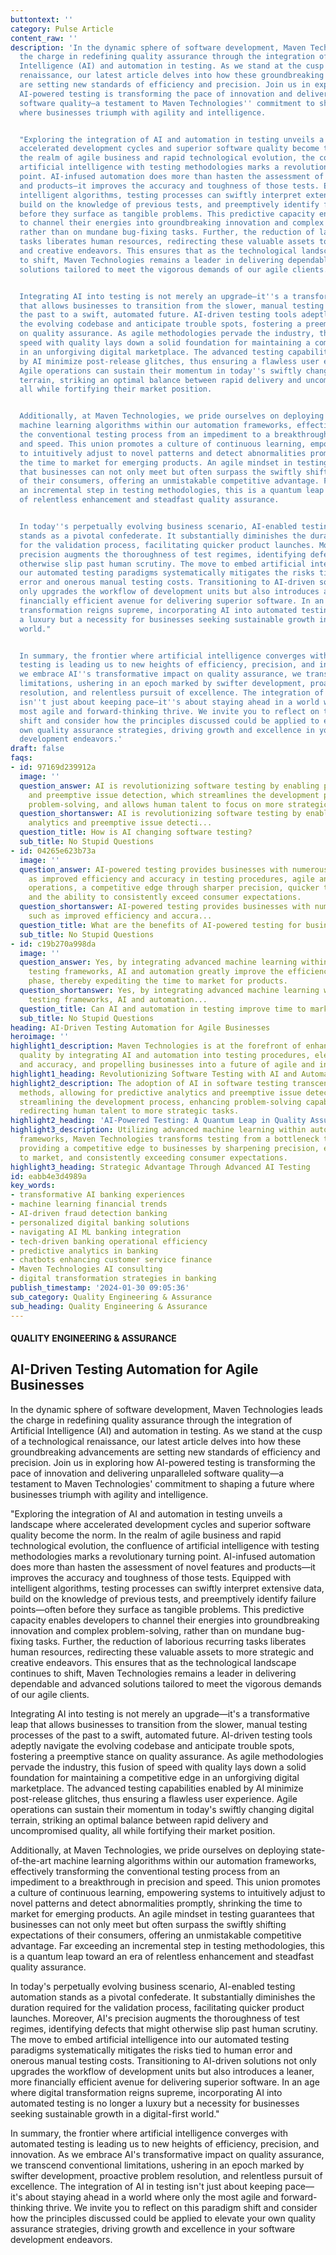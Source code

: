 ```yaml
---
buttontext: ''
category: Pulse Article
content_raw: ''
description: 'In the dynamic sphere of software development, Maven Technologies leads
  the charge in redefining quality assurance through the integration of Artificial
  Intelligence (AI) and automation in testing. As we stand at the cusp of a technological
  renaissance, our latest article delves into how these groundbreaking advancements
  are setting new standards of efficiency and precision. Join us in exploring how
  AI-powered testing is transforming the pace of innovation and delivering unparalleled
  software quality—a testament to Maven Technologies'' commitment to shaping a future
  where businesses triumph with agility and intelligence.


  "Exploring the integration of AI and automation in testing unveils a landscape where
  accelerated development cycles and superior software quality become the norm. In
  the realm of agile business and rapid technological evolution, the confluence of
  artificial intelligence with testing methodologies marks a revolutionary turning
  point. AI-infused automation does more than hasten the assessment of novel features
  and products—it improves the accuracy and toughness of those tests. Equipped with
  intelligent algorithms, testing processes can swiftly interpret extensive data,
  build on the knowledge of previous tests, and preemptively identify failure points—often
  before they surface as tangible problems. This predictive capacity enables developers
  to channel their energies into groundbreaking innovation and complex problem-solving,
  rather than on mundane bug-fixing tasks. Further, the reduction of laborious recurring
  tasks liberates human resources, redirecting these valuable assets to more strategic
  and creative endeavors. This ensures that as the technological landscape continues
  to shift, Maven Technologies remains a leader in delivering dependable and advanced
  solutions tailored to meet the vigorous demands of our agile clients.


  Integrating AI into testing is not merely an upgrade—it''s a transformative leap
  that allows businesses to transition from the slower, manual testing processes of
  the past to a swift, automated future. AI-driven testing tools adeptly navigate
  the evolving codebase and anticipate trouble spots, fostering a preemptive stance
  on quality assurance. As agile methodologies pervade the industry, this fusion of
  speed with quality lays down a solid foundation for maintaining a competitive edge
  in an unforgiving digital marketplace. The advanced testing capabilities enabled
  by AI minimize post-release glitches, thus ensuring a flawless user experience.
  Agile operations can sustain their momentum in today''s swiftly changing digital
  terrain, striking an optimal balance between rapid delivery and uncompromised quality,
  all while fortifying their market position.


  Additionally, at Maven Technologies, we pride ourselves on deploying state-of-the-art
  machine learning algorithms within our automation frameworks, effectively transforming
  the conventional testing process from an impediment to a breakthrough in precision
  and speed. This union promotes a culture of continuous learning, empowering systems
  to intuitively adjust to novel patterns and detect abnormalities promptly, shrinking
  the time to market for emerging products. An agile mindset in testing guarantees
  that businesses can not only meet but often surpass the swiftly shifting expectations
  of their consumers, offering an unmistakable competitive advantage. Far exceeding
  an incremental step in testing methodologies, this is a quantum leap toward an era
  of relentless enhancement and steadfast quality assurance.


  In today''s perpetually evolving business scenario, AI-enabled testing automation
  stands as a pivotal confederate. It substantially diminishes the duration required
  for the validation process, facilitating quicker product launches. Moreover, AI''s
  precision augments the thoroughness of test regimes, identifying defects that might
  otherwise slip past human scrutiny. The move to embed artificial intelligence into
  our automated testing paradigms systematically mitigates the risks tied to human
  error and onerous manual testing costs. Transitioning to AI-driven solutions not
  only upgrades the workflow of development units but also introduces a leaner, more
  financially efficient avenue for delivering superior software. In an age where digital
  transformation reigns supreme, incorporating AI into automated testing is no longer
  a luxury but a necessity for businesses seeking sustainable growth in a digital-first
  world."


  In summary, the frontier where artificial intelligence converges with automated
  testing is leading us to new heights of efficiency, precision, and innovation. As
  we embrace AI''s transformative impact on quality assurance, we transcend conventional
  limitations, ushering in an epoch marked by swifter development, proactive problem
  resolution, and relentless pursuit of excellence. The integration of AI in testing
  isn''t just about keeping pace—it''s about staying ahead in a world where only the
  most agile and forward-thinking thrive. We invite you to reflect on this paradigm
  shift and consider how the principles discussed could be applied to elevate your
  own quality assurance strategies, driving growth and excellence in your software
  development endeavors.'
draft: false
faqs:
- id: 97169d239912a
  image: ''
  question_answer: AI is revolutionizing software testing by enabling predictive analytics
    and preemptive issue detection, which streamlines the development process, enhances
    problem-solving, and allows human talent to focus on more strategic tasks.
  question_shortanswer: AI is revolutionizing software testing by enabling predictive
    analytics and preemptive issue detecti...
  question_title: How is AI changing software testing?
  sub_title: No Stupid Questions
- id: 04265e623b73a
  image: ''
  question_answer: AI-powered testing provides businesses with numerous benefits such
    as improved efficiency and accuracy in testing procedures, agile and intelligent
    operations, a competitive edge through sharper precision, quicker time to market,
    and the ability to consistently exceed consumer expectations.
  question_shortanswer: AI-powered testing provides businesses with numerous benefits
    such as improved efficiency and accura...
  question_title: What are the benefits of AI-powered testing for businesses?
  sub_title: No Stupid Questions
- id: c19b270a998da
  image: ''
  question_answer: Yes, by integrating advanced machine learning within automated
    testing frameworks, AI and automation greatly improve the efficiency of the testing
    phase, thereby expediting the time to market for products.
  question_shortanswer: Yes, by integrating advanced machine learning within automated
    testing frameworks, AI and automation...
  question_title: Can AI and automation in testing improve time to market for products?
  sub_title: No Stupid Questions
heading: AI-Driven Testing Automation for Agile Businesses
heroimage: ''
highlight1_description: Maven Technologies is at the forefront of enhancing software
  quality by integrating AI and automation into testing procedures, elevating efficiency
  and accuracy, and propelling businesses into a future of agile and intelligent operations.
highlight1_heading: Revolutionizing Software Testing with AI and Automation
highlight2_description: The adoption of AI in software testing transcends traditional
  methods, allowing for predictive analytics and preemptive issue detection, thereby
  streamlining the development process, enhancing problem-solving capabilities, and
  redirecting human talent to more strategic tasks.
highlight2_heading: 'AI-Powered Testing: A Quantum Leap in Quality Assurance'
highlight3_description: Utilizing advanced machine learning within automated testing
  frameworks, Maven Technologies transforms testing from a bottleneck to a breakthrough,
  providing a competitive edge to businesses by sharpening precision, expediting time
  to market, and consistently exceeding consumer expectations.
highlight3_heading: Strategic Advantage Through Advanced AI Testing
id: eabb4e3d4989a
key_words:
- transformative AI banking experiences
- machine learning financial trends
- AI-driven fraud detection banking
- personalized digital banking solutions
- navigating AI ML banking integration
- tech-driven banking operational efficiency
- predictive analytics in banking
- chatbots enhancing customer service finance
- Maven Technologies AI consulting
- digital transformation strategies in banking
publish_timestamp: '2024-01-30 09:05:36'
sub_category: Quality Engineering & Assurance
sub_heading: Quality Engineering & Assurance
---
```


#### QUALITY ENGINEERING & ASSURANCE
## AI-Driven Testing Automation for Agile Businesses
In the dynamic sphere of software development, Maven Technologies leads the charge in redefining quality assurance through the integration of Artificial Intelligence (AI) and automation in testing. As we stand at the cusp of a technological renaissance, our latest article delves into how these groundbreaking advancements are setting new standards of efficiency and precision. Join us in exploring how AI-powered testing is transforming the pace of innovation and delivering unparalleled software quality—a testament to Maven Technologies' commitment to shaping a future where businesses triumph with agility and intelligence.

"Exploring the integration of AI and automation in testing unveils a landscape where accelerated development cycles and superior software quality become the norm. In the realm of agile business and rapid technological evolution, the confluence of artificial intelligence with testing methodologies marks a revolutionary turning point. AI-infused automation does more than hasten the assessment of novel features and products—it improves the accuracy and toughness of those tests. Equipped with intelligent algorithms, testing processes can swiftly interpret extensive data, build on the knowledge of previous tests, and preemptively identify failure points—often before they surface as tangible problems. This predictive capacity enables developers to channel their energies into groundbreaking innovation and complex problem-solving, rather than on mundane bug-fixing tasks. Further, the reduction of laborious recurring tasks liberates human resources, redirecting these valuable assets to more strategic and creative endeavors. This ensures that as the technological landscape continues to shift, Maven Technologies remains a leader in delivering dependable and advanced solutions tailored to meet the vigorous demands of our agile clients.

Integrating AI into testing is not merely an upgrade—it's a transformative leap that allows businesses to transition from the slower, manual testing processes of the past to a swift, automated future. AI-driven testing tools adeptly navigate the evolving codebase and anticipate trouble spots, fostering a preemptive stance on quality assurance. As agile methodologies pervade the industry, this fusion of speed with quality lays down a solid foundation for maintaining a competitive edge in an unforgiving digital marketplace. The advanced testing capabilities enabled by AI minimize post-release glitches, thus ensuring a flawless user experience. Agile operations can sustain their momentum in today's swiftly changing digital terrain, striking an optimal balance between rapid delivery and uncompromised quality, all while fortifying their market position.

Additionally, at Maven Technologies, we pride ourselves on deploying state-of-the-art machine learning algorithms within our automation frameworks, effectively transforming the conventional testing process from an impediment to a breakthrough in precision and speed. This union promotes a culture of continuous learning, empowering systems to intuitively adjust to novel patterns and detect abnormalities promptly, shrinking the time to market for emerging products. An agile mindset in testing guarantees that businesses can not only meet but often surpass the swiftly shifting expectations of their consumers, offering an unmistakable competitive advantage. Far exceeding an incremental step in testing methodologies, this is a quantum leap toward an era of relentless enhancement and steadfast quality assurance.

In today's perpetually evolving business scenario, AI-enabled testing automation stands as a pivotal confederate. It substantially diminishes the duration required for the validation process, facilitating quicker product launches. Moreover, AI's precision augments the thoroughness of test regimes, identifying defects that might otherwise slip past human scrutiny. The move to embed artificial intelligence into our automated testing paradigms systematically mitigates the risks tied to human error and onerous manual testing costs. Transitioning to AI-driven solutions not only upgrades the workflow of development units but also introduces a leaner, more financially efficient avenue for delivering superior software. In an age where digital transformation reigns supreme, incorporating AI into automated testing is no longer a luxury but a necessity for businesses seeking sustainable growth in a digital-first world."

In summary, the frontier where artificial intelligence converges with automated testing is leading us to new heights of efficiency, precision, and innovation. As we embrace AI's transformative impact on quality assurance, we transcend conventional limitations, ushering in an epoch marked by swifter development, proactive problem resolution, and relentless pursuit of excellence. The integration of AI in testing isn't just about keeping pace—it's about staying ahead in a world where only the most agile and forward-thinking thrive. We invite you to reflect on this paradigm shift and consider how the principles discussed could be applied to elevate your own quality assurance strategies, driving growth and excellence in your software development endeavors.